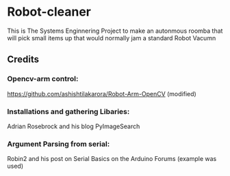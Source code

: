 # Robot-cleaner
This is The Systems Enginnering Project to make an autonmous roomba that will pick small items up that would normally jam a standard Robot Vacumn

## Credits
### Opencv-arm control:
https://github.com/ashishtilakarora/Robot-Arm-OpenCV (modified)

### Installations and gathering Libaries:
 Adrian Rosebrock and his blog PyImageSearch

### Argument Parsing from serial:
Robin2 and his post on Serial Basics on the Arduino Forums (example was used)
